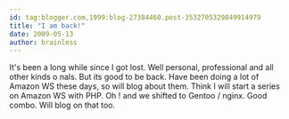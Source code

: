 ```yaml
---
id: tag:blogger.com,1999:blog-27384460.post-3532705329849914979
title: "I am back!"
date: 2009-05-13
author: brainless
---
```


It's been a long while since I got lost. Well personal, professional and all other kinds o nals. But its good to be back. Have been doing a lot of Amazon WS these days, so will blog about them. Think I will start a series on Amazon WS with PHP.
Oh ! and we shifted to Gentoo / nginx. Good combo.
Will blog on that too.